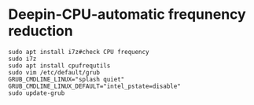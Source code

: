 # Deepin-CPU-automatic frequnency reduction
```
sudo apt install i7z#check CPU frequency
sudo i7z
sudo apt install cpufrequtils
sudo vim /etc/default/grub
GRUB_CMDLINE_LINUX="splash quiet"
GRUB_CMDLINE_LINUX_DEFAULT="intel_pstate=disable"
sudo update-grub
```

